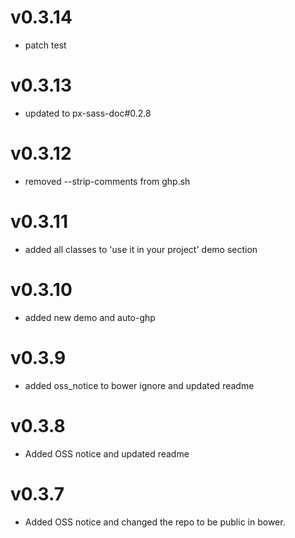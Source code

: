 
v0.3.14
==================
* patch test

v0.3.13
==============================
* updated to px-sass-doc#0.2.8

v0.3.12
==============================
* removed --strip-comments from ghp.sh

v0.3.11
==============================
* added all classes to 'use it in your project' demo section

v0.3.10
==============================
* added new demo and auto-ghp

v0.3.9
==============================
* added oss_notice to bower ignore and updated readme

v0.3.8
==============================
* Added OSS notice and updated readme

v0.3.7
==============================
* Added OSS notice and changed the repo to be public in bower.
